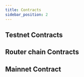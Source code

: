 ```yaml
---
title: Contracts
sidebar_position: 2
---
```


## Testnet Contracts

## Router chain Contracts

## Mainnet Contract
